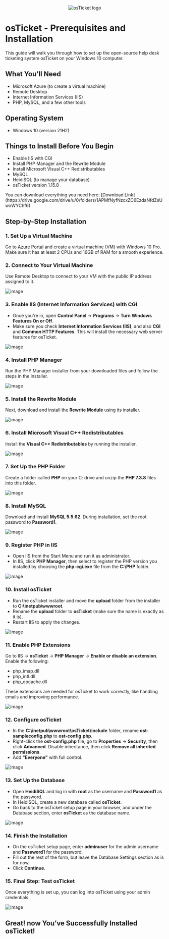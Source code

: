 <p align="center"><img src="https://i.imgur.com/Clzj7Xs.png" alt="osTicket logo"/></p>

<h1>osTicket - Prerequisites and Installation</h1>
This guide will walk you through how to set up the open-source help desk ticketing system osTicket on your Windows 10 computer.

<h2>What You’ll Need</h2>

<ul>
    <li>Microsoft Azure (to create a virtual machine)</li>
    <li>Remote Desktop</li>
    <li>Internet Information Services (IIS)</li>
    <li>PHP, MySQL, and a few other tools</li>
</ul>

<h2>Operating System</h2>

<ul>
    <li>Windows 10 (version 21H2)</li>
</ul>

<h2>Things to Install Before You Begin</h2>

<ul>
    <li>Enable IIS with CGI</li>
    <li>Install PHP Manager and the Rewrite Module</li>
    <li>Install Microsoft Visual C++ Redistributables</li>
    <li>MySQL</li>
    <li>HeidiSQL (to manage your database)</li>
    <li>osTicket version 1.15.8</li>
</ul>
You can download everything you need here: [Download Link](https://drive.google.com/drive/u/0/folders/1APMfNyfNzcxZC6EzdaNfdZsUwxWYChf6)

<h2>Step-by-Step Installation</h2>

<h3>1. Set Up a Virtual Machine</h3>
Go to <a href="https://portal.azure.com/">Azure Portal</a> and create a virtual machine (VM) with Windows 10 Pro. Make sure it has at least 2 CPUs and 16GB of RAM for a smooth experience.

<h3>2. Connect to Your Virtual Machine</h3>
Use Remote Desktop to connect to your VM with the public IP address assigned to it.

![image](https://github.com/user-attachments/assets/7b15e6d0-7986-4339-954b-c74461cb806b)

<h3>3. Enable IIS (Internet Information Services) with CGI</h3>
<ul>
    <li>Once you're in, open <strong>Control Panel</strong> → <strong>Programs</strong> → <strong>Turn Windows Features On or Off</strong>.</li>
    <li>Make sure you check <strong>Internet Information Services (IIS)</strong>, and also <strong>CGI</strong> and <strong>Common HTTP Features</strong>. This will install the necessary web server features for osTicket.</li>
</ul>

![image](https://github.com/user-attachments/assets/c304f75d-e39b-4c16-9a9a-52736b8fcf13)

<h3>4. Install PHP Manager</h3>
Run the PHP Manager installer from your downloaded files and follow the steps in the installer.

![image](https://github.com/user-attachments/assets/df6047ac-4c45-457e-8c07-51fe7087ff8a)

<h3>5. Install the Rewrite Module</h3>
Next, download and install the <strong>Rewrite Module</strong> using its installer.

![image](https://github.com/user-attachments/assets/41bf827b-5dc1-4666-81ec-1a4ecef20083)

<h3>6. Install Microsoft Visual C++ Redistributables</h3>
Install the <strong>Visual C++ Redistributables</strong> by running the installer.

![image](https://github.com/user-attachments/assets/62ffa7f0-fe11-4fa9-8641-620d30510cfa)

<h3>7. Set Up the PHP Folder</h3>
Create a folder called <strong>PHP</strong> on your C: drive and unzip the <strong>PHP 7.3.8</strong> files into this folder.

![image](https://github.com/user-attachments/assets/8caacf1a-6f66-4e81-9d9d-d645a77550c2)

<h3>8. Install MySQL</h3>
Download and install <strong>MySQL 5.5.62</strong>. During installation, set the root password to <strong>Password1</strong>.

![image](https://github.com/user-attachments/assets/dfe24f4b-2574-4ad7-8da7-59429e3ad9af)

<h3>9. Register PHP in IIS</h3>
<ul>
    <li>Open IIS from the Start Menu and run it as administrator.</li>
    <li>In IIS, click <strong>PHP Manager</strong>, then select to register the PHP version you installed by choosing the <strong>php-cgi.exe</strong> file from the <strong>C:\PHP</strong> folder.</li>
</ul>

![image](https://github.com/user-attachments/assets/db0ad21c-4bba-42f3-aa9e-840d38e27d3a)

<h3>10. Install osTicket</h3>
<ul>
    <li>Run the osTicket installer and move the <strong>upload</strong> folder from the installer to <strong>C:\inetpub\wwwroot</strong>.</li>
    <li>Rename the <strong>upload</strong> folder to <strong>osTicket</strong> (make sure the name is exactly as it is).</li>
    <li>Restart IIS to apply the changes.</li>
</ul>

![image](https://github.com/user-attachments/assets/4787f247-6e30-47f4-a204-e32d7cedb556)

<h3>11. Enable PHP Extensions</h3>
Go to IIS → <strong>osTicket</strong> → <strong>PHP Manager</strong> → <strong>Enable or disable an extension</strong>. Enable the following:
<ul>
    <li>php_imap.dll</li>
    <li>php_intl.dll</li>
    <li>php_opcache.dll</li>
</ul>
These extensions are needed for osTicket to work correctly, like handling emails and improving performance.

![image](https://github.com/user-attachments/assets/28788a88-6726-4f3b-897b-73ee05072d95)

<h3>12. Configure osTicket</h3>
<ul>
    <li>In the <strong>C:\inetpub\wwwroot\osTicket\include</strong> folder, rename <strong>ost-sampleconfig.php</strong> to <strong>ost-config.php</strong>.</li>
    <li>Right-click the <strong>ost-config.php</strong> file, go to <strong>Properties</strong> → <strong>Security</strong>, then click <strong>Advanced</strong>. Disable inheritance, then click <strong>Remove all inherited permissions</strong>.</li>
    <li>Add <strong>"Everyone"</strong> with full control.</li>
</ul>

![image](https://github.com/user-attachments/assets/9fef83c8-e613-4382-a890-fe3bce0d2ca3)

<h3>13. Set Up the Database</h3>
<ul>
    <li>Open <strong>HeidiSQL</strong> and log in with <strong>root</strong> as the username and <strong>Password1</strong> as the password.</li>
    <li>In HeidiSQL, create a new database called <strong>osTicket</strong>.</li>
    <li>Go back to the osTicket setup page in your browser, and under the Database section, enter <strong>osTicket</strong> as the database name.</li>
</ul>

![image](https://github.com/user-attachments/assets/8315ed50-aee5-4bf8-bdc1-cda8bef49b0f)

<h3>14. Finish the Installation</h3>
<ul>
    <li>On the osTicket setup page, enter <strong>adminuser</strong> for the admin username and <strong>Password1</strong> for the password.</li>
    <li>Fill out the rest of the form, but leave the Database Settings section as is for now.</li>
    <li>Click <strong>Continue</strong>.</li>
</ul>

<h3>15. Final Step: Test osTicket</h3>
Once everything is set up, you can log into osTicket using your admin credentials.

![image](https://github.com/user-attachments/assets/a6af7eb7-8430-45be-840c-f6bccca2c3c6)

<h2>Great! now You’ve Successfully Installed osTicket!</h2>
